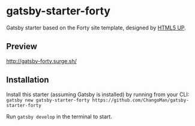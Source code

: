 # gatsby-starter-forty
Gatsby starter based on the Forty site template, designed by [HTML5 UP](https://html5up.net/forty).

## Preview

http://gatsby-forty.surge.sh/

## Installation

Install this starter (assuming Gatsby is installed) by running from your CLI:
`gatsby new gatsby-starter-forty https://github.com/ChangoMan/gatsby-starter-forty`

Run `gatsby develop` in the terminal to start.
